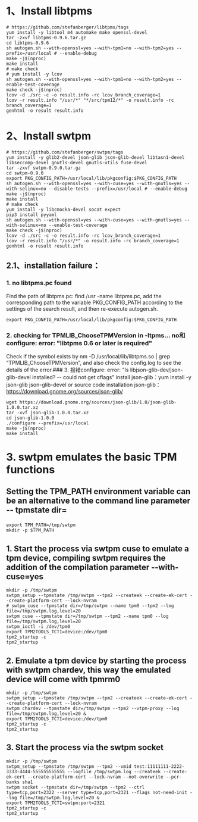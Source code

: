 # 1、Install libtpms

```
# https://github.com/stefanberger/libtpms/tags
yum install -y libtool m4 automake make openssl-devel
tar -zxvf libtpms-0.9.6.tar.gz
cd libtpms-0.9.6
sh autogen.sh --with-openssl=yes --with-tpm1=no --with-tpm2=yes --prefix=/usr/local # --enable-debug
make -j$(nproc)
make install
# make check
# yum install -y lcov
sh autogen.sh --with-openssl=yes --with-tpm1=no --with-tpm2=yes --enable-test-coverage
make check -j$(nproc)
lcov -d ./src -c -o result.info -rc lcov_branch_coverage=1
lcov -r result.info "/usr/*" "*/src/tpm12/*" -o result.info -rc branch_coverage=1
genhtml -o result result.info
```



# 2、Install swtpm

```
# https://github.com/stefanberger/swtpm/tags
yum install -y glib2-devel json-glib json-glib-devel libtasn1-devel libseccomp-devel gnutls-devel gnutls-utils fuse-devel
tar -zxvf swtpm-0.9.0.tar.gz
cd swtpm-0.9.0
export PKG_CONFIG_PATH=/usr/local/lib/pkgconfig:$PKG_CONFIG_PATH
sh autogen.sh --with-openssl=yes --with-cuse=yes --with-gnutls=yes --with-selinux=no --disable-tests --prefix=/usr/local # --enable-debug
make -j$(nproc)
make install
# make check
yum install -y libcmocka-devel socat expect
pip3 install pyyaml
sh autogen.sh --with-openssl=yes --with-cuse=yes --with-gnutls=yes --with-selinux=no --enable-test-coverage
make check -j$(nproc)
lcov -d ./src -c -o result.info -rc lcov_branch_coverage=1
lcov -r result.info "/usr/*" -o result.info -rc branch_coverage=1
genhtml -o result result.info
```


## 2.1、installation failure：
### 1. no libtpms.pc found
Find the path of libtpms.pc: find /usr -name libtpms.pc, add the corresponding path to the variable PKG_CONFIG_PATH according to the settings of the search result, and then re-execute autogen.sh.

```
export PKG_CONFIG_PATH=/usr/local/lib/pkgconfig:$PKG_CONFIG_PATH
```

### 2. checking for TPMLIB_ChooseTPMVersion in -ltpms... no和configure: error: "libtpms 0.6 or later is required"
Check if the symbol exists by nm -D /usr/local/lib/libtpms.so | grep “TPMLIB_ChooseTPMVersion”, and also check the config.log to see the details of the error.### 3. 报错configure: error: "Is libjson-glib-dev/json-glib-devel installed? -- could not get cflags"
install json-glib：yum install -y json-glib json-glib-devel
or source code installation json-glib：https://download.gnome.org/sources/json-glib/

```
wget https://download.gnome.org/sources/json-glib/1.0/json-glib-1.0.0.tar.xz
tar -xvf json-glib-1.0.0.tar.xz
cd json-glib-1.0.0
./configure --prefix=/usr/local
make -j$(nproc)
make install
```

# 3. swtpm emulates the basic TPM functions
## Setting the TPM_PATH environment variable can be an alternative to the command line parameter -- tpmstate dir=<dir>

```
export TPM_PATH=/tmp/swtpm
mkdir -p $TPM_PATH

```

## 1. Start the process via swtpm cuse to emulate a tpm device, compiling swtpm requires the addition of the compilation parameter --with-cuse=yes

```
mkdir -p /tmp/swtpm
swtpm_setup --tpmstate /tmp/swtpm --tpm2 --createek --create-ek-cert --create-platform-cert --lock-nvram
# swtpm_cuse --tpmstate dir=/tmp/swtpm --name tpm0 --tpm2 --log file=/tmp/swtpm.log,level=20
swtpm cuse --tpmstate dir=/tmp/swtpm --tpm2 --name tpm0 --log file=/tmp/swtpm.log,level=20
swtpm_ioctl -i /dev/tpm0
export TPM2TOOLS_TCTI=device:/dev/tpm0
tpm2_startup -c
tpm2_startup
```
## 2. Emulate a tpm device by starting the process with swtpm chardev, this way the emulated device will come with tpmrm0

```
mkdir -p /tmp/swtpm
swtpm_setup --tpmstate /tmp/swtpm --tpm2 --createek --create-ek-cert --create-platform-cert --lock-nvram
swtpm chardev --tpmstate dir=/tmp/swtpm --tpm2 --vtpm-proxy --log file=/tmp/swtpm.log,level=20 &
export TPM2TOOLS_TCTI=device:/dev/tpm0
tpm2_startup -c
tpm2_startup
```
## 3. Start the process via the swtpm socket

```
mkdir -p /tmp/swtpm
swtpm_setup --tpmstate /tmp/swtpm --tpm2 --vmid test:11111111-2222-3333-4444-555555555555 --logfile /tmp/swtpm.log --createek --create-ek-cert --create-platform-cert --lock-nvram --not-overwrite --pcr-banks sha1
swtpm socket --tpmstate dir=/tmp/swtpm --tpm2 --ctrl type=tcp,port=2322 --server type=tcp,port=2321 --flags not-need-init --log file=/tmp/swtpm.log,level=20 &
export TPM2TOOLS_TCTI=swtpm:port=2321
tpm2_startup -c
tpm2_startup
```



